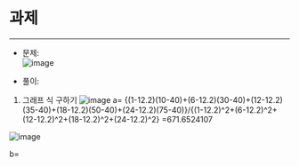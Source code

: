 # 과제 
---------
- 문제:    
![image](https://user-images.githubusercontent.com/94752167/212787787-091518c6-f4fe-4b05-93d0-6e0fa5ab5e85.png)
      
- 풀이:
1) 그래프 식 구하기
![image](https://user-images.githubusercontent.com/94752167/212788026-879ce220-7653-44d9-a296-a4c2a0dd4bd1.png)
a= {(1-12.2)(10-40)+(6-12.2)(30-40)+(12-12.2)(35-40)+(18-12.2)(50-40)+(24-12.2)(75-40)}/{(1-12.2)^2+(6-12.2)^2+(12-12.2)^2+(18-12.2)^2+(24-12.2)^2}
=671.6524107     

![image](https://user-images.githubusercontent.com/94752167/212788776-4c7ea168-1320-4d1f-bd6b-318f6328c2d2.png)
    
b=










